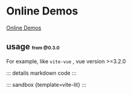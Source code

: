 # Online Demos

[Online Demos](https://sandpack-vue3.js-bridge.com/?path=/docs/presets-template--vite-lit)

## usage <small style="font-size: 12px; color: var(--vp-c-green);">from @0.3.0</small>

For example, like `vite-vue` , vue version >=3.2.0

<script setup>
import vitelit from '../codes/vite-templates/vite-lit.ts';
</script>

::: details markdown code
<CodePanel :value="vitelit" />
:::

::: sandbox {template=vite-lit}
:::
